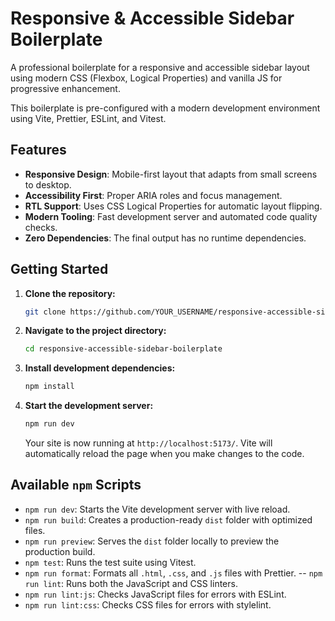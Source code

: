 # Responsive & Accessible Sidebar Boilerplate

A professional boilerplate for a responsive and accessible sidebar layout using modern CSS (Flexbox, Logical Properties) and vanilla JS for progressive enhancement.

This boilerplate is pre-configured with a modern development environment using Vite, Prettier, ESLint, and Vitest.

## Features

- **Responsive Design**: Mobile-first layout that adapts from small screens to desktop.
- **Accessibility First**: Proper ARIA roles and focus management.
- **RTL Support**: Uses CSS Logical Properties for automatic layout flipping.
- **Modern Tooling**: Fast development server and automated code quality checks.
- **Zero Dependencies**: The final output has no runtime dependencies.

## Getting Started

1.  **Clone the repository:**
    ```bash
    git clone https://github.com/YOUR_USERNAME/responsive-accessible-sidebar-boilerplate.git
    ```
2.  **Navigate to the project directory:**
    ```bash
    cd responsive-accessible-sidebar-boilerplate
    ```
3.  **Install development dependencies:**
    ```bash
    npm install
    ```
4.  **Start the development server:**
    ```bash
    npm run dev
    ```
    Your site is now running at `http://localhost:5173/`. Vite will automatically reload the page when you make changes to the code.

## Available `npm` Scripts

- `npm run dev`: Starts the Vite development server with live reload.
- `npm run build`: Creates a production-ready `dist` folder with optimized files.
- `npm run preview`: Serves the `dist` folder locally to preview the production build.
- `npm test`: Runs the test suite using Vitest.
- `npm run format`: Formats all `.html`, `.css`, and `.js` files with Prettier.
  -- `npm run lint`: Runs both the JavaScript and CSS linters.
- `npm run lint:js`: Checks JavaScript files for errors with ESLint.
- `npm run lint:css`: Checks CSS files for errors with stylelint.
